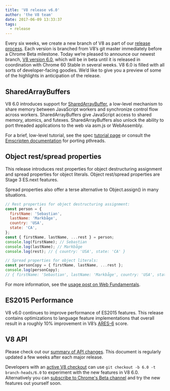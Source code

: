 ```yaml
---
title: 'V8 release v6.0'
author: 'the V8 team'
date: 2017-06-09 13:33:37
tags:
  - release
---
```

Every six weeks, we create a new branch of V8 as part of our [release process](https://github.com/v8/v8/wiki/Release%20Process). Each version is branched from V8’s git master immediately before a Chrome Beta milestone. Today we’re pleased to announce our newest branch, [V8 version 6.0](https://chromium.googlesource.com/v8/v8.git/+log/branch-heads/6.0), which will be in beta until it is released in coordination with Chrome 60 Stable in several weeks. V8 6.0 is filled with all sorts of developer-facing goodies. We’d like to give you a preview of some of the highlights in anticipation of the release.

## SharedArrayBuffers

V8 6.0 introduces support for [SharedArrayBuffer](https://developer.mozilla.org/en-US/docs/Web/JavaScript/Reference/Global_Objects/SharedArrayBuffer), a low-level mechanism to share memory between JavaScript workers and synchronize control flow across workers. SharedArrayBuffers give JavaScript access to shared memory, atomics, and futexes. SharedArrayBuffers also unlock the ability to port threaded applications to the web via asm.js or WebAssembly.

For a brief, low-level tutorial, see the spec [tutorial page](https://github.com/tc39/ecmascript_sharedmem/blob/master/TUTORIAL.md) or consult the [Emscripten documentation](https://kripken.github.io/emscripten-site/docs/porting/pthreads.html) for porting pthreads.

## Object rest/spread properties

This release introduces rest properties for object destructuring assignment and spread properties for object literals. Object rest/spread properties are Stage 3 ES.next features.

Spread properties also offer a terse alternative to Object.assign() in many situations.

```js
// Rest properties for object destructuring assignment:
const person = {
  firstName: 'Sebastian',
  lastName: 'Markbåge',
  country: 'USA',
  state: 'CA',
};
const { firstName, lastName, ...rest } = person;
console.log(firstName); // Sebastian
console.log(lastName); // Markbåge
console.log(rest); // { country: 'USA', state: 'CA' }

// Spread properties for object literals:
const personCopy = { firstName, lastName, ...rest };
console.log(personCopy);
// { firstName: 'Sebastian', lastName: 'Markbåge', country: 'USA', state: 'CA' }
```

For more information, see the [usage post on Web Fundamentals](https://developers.google.com/web/updates/2017/06/object-rest-spread).

## ES2015 Performance

V8 v6.0 continues to improve performance of ES2015 features. This release contains optimizations to language feature implementations that overall result in a roughly 10% improvement in V8’s [ARES-6](http://browserbench.org/ARES-6/) score.

## V8 API

Please check out our [summary of API changes](http://bit.ly/v8-api-changes). This document is regularly updated a few weeks after each major release.

Developers with an [active V8 checkout](https://github.com/v8/v8/wiki/Using%20Git) can use `git checkout -b 6.0 -t branch-heads/6.0` to experiment with the new features in V8 6.0. Alternatively you can [subscribe to Chrome's Beta channel](https://www.google.com/chrome/browser/beta.html) and try the new features out yourself soon.
